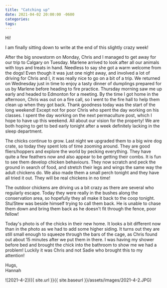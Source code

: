 ```yaml
---
title: "Catching up"
date: 2021-04-02 20:00:00 -0600
categories:
tags:
---
```


Hi!

I am finally sitting down to write at the end of this slightly crazy week!

After the big snowstorm on Monday, Chris and I managed to get away for our trip to Calgary on Tuesday. Marlene arrived to look after all our animals with toys and treats in hand. Needless to say she got a warm welcome from the dogs! Even though it was just one night away, and involved a lot of driving for Chris and I, it was really nice to go on a bit of a trip. We returned on Wednesday just in time to enjoy a tasty dinner of dumplings prepared for us by Marlene before heading to fire practice. Thursday morning saw me up early and headed to Edmonton for a meeting. By the time I got home in the afternoon, Chris was out on a fire call, so I went to the fire hall to help them clean up when they got back. Thank goodness today was the start of the long weekend! Except not for poor Chris who spent the day working on his classes. I spent the day working on the next permaculture post, which I hope to have up this weekend. All about our vision for the property! We are both hoping to get to bed early tonight after a week definitely lacking in the sleep department.

The chicks continue to grow. Last night we upgraded them to a big wire dog crate, so today they spent lots of time zooming around. They are good fliers/hoppers and explore the world by pecking everything. They have quite a few feathers now and also appear to be getting their combs. It is fun to see them develop chicken behaviours. They now scratch and peck the ground in search of food, and stretch their legs and wings the same way the adult chickens do. We also made them a small perch tonight and they have all tried it out. They will be real chickens in no time!  

The outdoor chickens are driving us a bit crazy as there are several who regularly escape. Today they were really in the bushes along the conservation area, so hopefully they all make it back to the coop tonight. Stu/Stew was beside himself trying to call them back. He is unable to chase them down and bring them back as he doesn't fit through the fence, poor fellow!

Today's photo is of the chicks in their new home. It looks a bit different now than in the photo as we had to add some higher siding. It turns out they are still small enough to squeeze through the bars of the cage, as Chris found out about 15 minutes after we put them in there. I was having my shower before bed and brought the chick into the bathroom to show me we had a problem! Luckily it was Chris and not Sadie who brought this to my attention!

Hugs,<br />
Hannah

![2021-4-2]({{ site.url }}{{ site.baseurl }}/assets/images/2021-4-2.JPG)